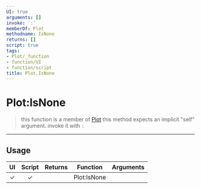 ```yaml
---
UI: true
arguments: []
invoke: ':'
memberOf: Plot
methodname: IsNone
returns: []
script: true
tags:
- Plot/_function
- function/UI
- function/script
title: Plot.IsNone
---
```

# Plot:IsNone
> this function is a member of [Plot](civ-6/lua/Plot.md)
> this method expects an implicit "self" argument. invoke it with `:`
-----
## Usage
|  UI | Script | Returns | Function | Arguments |
|:---:|:------:|-------:|:--------:|:---------|
|✓|✓||Plot:IsNone||
